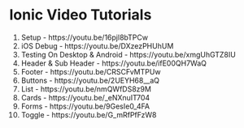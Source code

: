 # Ionic Video Tutorials

<ol>
  <li>Setup - https://youtu.be/16pjl8bTPCw</li>
  <li>iOS Debug - https://youtu.be/DXzezPHUhUM</li>
  <li>Testing On Desktop & Android - https://youtu.be/xmgUhGTZ8IU</li>
  <li>Header & Sub Header - https://youtu.be/ifE00QH7WaQ</li>
  <li>Footer - https://youtu.be/CRSCFvMTPUw</li>
  <li>Buttons - https://youtu.be/2UEYH68__aQ</li>
  <li>List - https://youtu.be/nmQWfDS8z9M</li>
  <li>Cards - https://youtu.be/_eNXnuIT704</li>
  <li>Forms - https://youtu.be/9GesIe0_4FA</li>
  <li>Toggle - https://youtu.be/G_mRfPfFzW8</li>
<ol>

